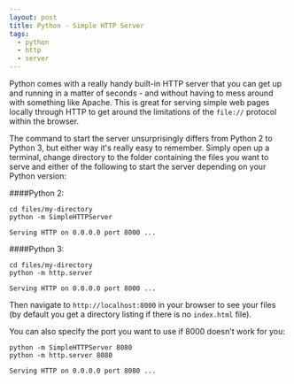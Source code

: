 ```yaml
---
layout: post
title: Python - Simple HTTP Server
tags:
  - python
  - http
  - server
---
```


Python comes with a really handy built-in HTTP server that you can get up and running in a matter of seconds - and without having to mess around with something like Apache. This is great for serving simple web pages locally through HTTP to get around the limitations of the `file://` protocol within the browser.

The command to start the server unsurprisingly differs from Python 2 to Python 3, but either way it's really easy to remember. Simply open up a terminal, change directory to the folder containing the files you want to serve and either of the following to start the server depending on your Python version:

####Python 2:

    cd files/my-directory
    python -m SimpleHTTPServer

    Serving HTTP on 0.0.0.0 port 8000 ...

####Python 3:

    cd files/my-directory
    python -m http.server

    Serving HTTP on 0.0.0.0 port 8000 ...

Then navigate to `http://localhost:8000` in your browser to see your files (by default you get a directory listing if there is no `index.html` file).

You can also specify the port you want to use if 8000 doesn't work for you:

    python -m SimpleHTTPServer 8080
    python -m http.server 8080

    Serving HTTP on 0.0.0.0 port 8080 ...